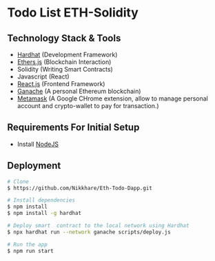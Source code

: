 # Todo List ETH-Solidity

## Technology Stack & Tools

- [Hardhat](https://hardhat.org/) (Development Framework)
- [Ethers.js](https://docs.ethers.io) (Blockchain Interaction)
- Solidity (Writing Smart Contracts)
- Javascript (React)
- [React.js](https://reactjs.org/) (Frontend Framework)
- [Ganache](https://archive.trufflesuite.com/ganache/) (A personal Ethereum blockchain)
- [Metamask](https://metamask.io/) (A Google CHrome extension, allow to manage personal account and crypto-wallet to pay for transaction.)

## Requirements For Initial Setup

- Install [NodeJS](https://nodejs.org/en/)

## Deployment 
```bash
# Clone 
$ https://github.com/Nikkhare/Eth-Todo-Dapp.git

# Install dependencies 
$ npm install
$ npm install -g hardhat

# Deploy smart  contract to the local network using Hardhat
$ npx hardhat run --network ganache scripts/deploy.js 

# Run the app
$ npm run start
```
